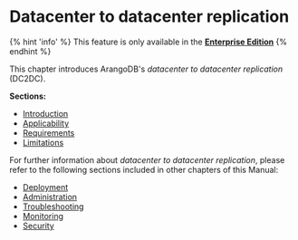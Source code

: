 <!-- don't edit here, it's from https://@github.com/arangodb/arangosync.git / docs/Manual/ -->
# Datacenter to datacenter replication

{% hint 'info' %}
This feature is only available in the
[**Enterprise Edition**](https://www.arangodb.com/why-arangodb/arangodb-enterprise/)
{% endhint %}

This chapter introduces ArangoDB's _datacenter to datacenter replication_ (DC2DC).

**Sections:**

- [Introduction](Introduction.md)
- [Applicability](Applicability.md)
- [Requirements](Requirements.md)
- [Limitations](Limitations.md)

For further information about _datacenter to datacenter replication_, please refer to the following sections included in other chapters of this Manual:

- [Deployment](../../../Deployment/DC2DC/README.md)
- [Administration](../../../Administration/DC2DC/README.md)
- [Troubleshooting](../../../Troubleshooting/DC2DC/README.md)
- [Monitoring](../../../Monitoring/DC2DC/README.md)
- [Security](../../../Security/DC2DC/README.md)

